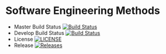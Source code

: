 
# Software Engineering Methods

- Master Build Status [![Build Status](https://travis-ci.org/CNelis/sem.svg?branch=master)](https://travis-ci.org/CNelis/sem)
- Develop Build Status [![Build Status](https://travis-ci.org/CNelis/sem.svg?branch=develop)](https://travis-ci.org/CNelis/sem)
- License [![LICENSE](https://img.shields.io/github/license/CNelis/sem.svg?style=flat-square)](https://github.com/CNelis/sem/blob/master/LICENSE)
- Release [![Releases](https://img.shields.io/github/release/CNelis/sem/all.svg?style=flat-square)](https://github.com/CNelis/sem/releases)